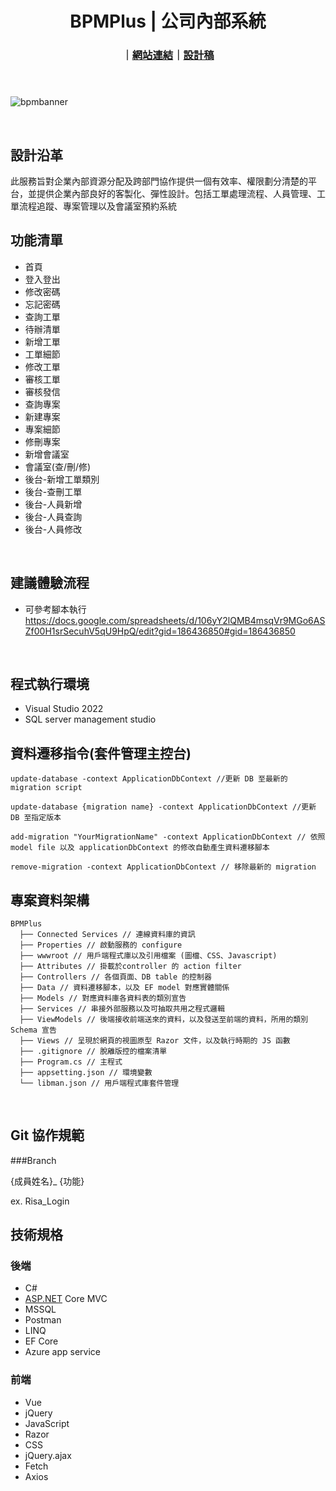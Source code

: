 <h1 align="center" style="font-weight: 700">BPMPlus | 公司內部系統 </h1>
<div align="center" style="margin-bottom:24px">

### ｜[網站連結](https://bpmplus.azurewebsites.net/Login/Index?ReturnUrl=%2F)｜[設計稿](https://www.figma.com/board/X8XUObtwqiBiYyRZzByqDH/BPM-Plus?t=f1AYiT7rp1yfyWhW-0)
</div>
<br/>

![bpmbanner](https://github.com/user-attachments/assets/ac355906-1001-4cc8-82f9-492f565bcf5c)


<br>

## 設計沿革

此服務旨對企業內部資源分配及跨部門協作提供一個有效率、權限劃分清楚的平台，並提供企業內部良好的客製化、彈性設計。包括工單處理流程、人員管理、工單流程追蹤、專案管理以及會議室預約系統
<br>
## 功能清單

- 首頁
- 登入登出
- 修改密碼
- 忘記密碼
- 查詢工單
- 待辦清單
- 新增工單
- 工單細節
- 修改工單
- 審核工單
- 審核發信
- 查詢專案
- 新建專案
- 專案細節
- 修刪專案
- 新增會議室
- 會議室(查/刪/修)
- 後台-新增工單類別
- 後台-查刪工單
- 後台-人員新增
- 後台-人員查詢
- 後台-人員修改
<br>

## 建議體驗流程

- 可參考腳本執行 https://docs.google.com/spreadsheets/d/106yY2lQMB4msqVr9MGo6ASZf00H1srSecuhV5qU9HpQ/edit?gid=186436850#gid=186436850
<br>

## 程式執行環境

- Visual Studio 2022
- SQL server management studio

## 資料遷移指令(套件管理主控台)

```
update-database -context ApplicationDbContext //更新 DB 至最新的 migration script
```

```
update-database {migration name} -context ApplicationDbContext //更新 DB 至指定版本
```

```
add-migration "YourMigrationName" -context ApplicationDbContext // 依照 model file 以及 applicationDbContext 的修改自動產生資料遷移腳本
```

```
remove-migration -context ApplicationDbContext // 移除最新的 migration
``` 


## 專案資料架構

```
BPMPlus
  ├── Connected Services // 連線資料庫的資訊
  ├── Properties // 啟動服務的 configure 
  ├── wwwroot // 用戶端程式庫以及引用檔案 (圖檔、CSS、Javascript)
  ├── Attributes // 掛載於controller 的 action filter
  ├── Controllers // 各個頁面、DB table 的控制器
  ├── Data // 資料遷移腳本，以及 EF model 對應實體關係
  ├── Models // 對應資料庫各資料表的類別宣告
  ├── Services // 串接外部服務以及可抽取共用之程式邏輯
  ├── ViewModels // 後端接收前端送來的資料，以及發送至前端的資料，所用的類別 Schema 宣告
  ├── Views // 呈現於網頁的視圖原型 Razor 文件，以及執行時期的 JS 函數
  ├── .gitignore // 脫離版控的檔案清單
  ├── Program.cs // 主程式
  ├── appsetting.json // 環境變數
  └── libman.json // 用戶端程式庫套件管理
```
<br>

## Git 協作規範

###Branch

{成員姓名}_ {功能}  

ex.  Risa_Login
<br>

## 技術規格

### 後端

- C#
- [ASP.NET](http://ASP.NET) Core MVC
- MSSQL
- Postman
- LINQ
- EF Core
- Azure app service

### 前端

- Vue
- jQuery
- JavaScript
- Razor
- CSS
- jQuery.ajax
- Fetch
- Axios
